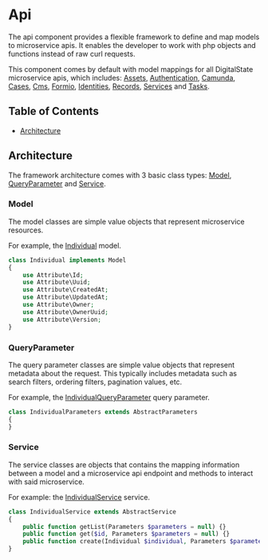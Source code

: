 # Api

The api component provides a flexible framework to define and map models to microservice apis. It enables the developer to work with php objects and functions instead of raw curl requests.

This component comes by default with model mappings for all DigitalState microservice apis, which includes: [Assets](https://github.com/DigitalState/Assets), [Authentication](https://github.com/DigitalState/Authentication), [Camunda](https://github.com/DigitalState/Camunda), [Cases](https://github.com/DigitalState/Cases), [Cms](https://github.com/DigitalState/Cms), [Formio](https://github.com/DigitalState/Formio), [Identities](https://github.com/DigitalState/Identities), [Records](https://github.com/DigitalState/Records), [Services](https://github.com/DigitalState/Services) and [Tasks](https://github.com/DigitalState/Tasks).

## Table of Contents

- [Architecture](#architecture)

## Architecture

The framework architecture comes with 3 basic class types: [Model](#model), [QueryParameter](#queryParameter) and [Service](#service).

### Model

The model classes are simple value objects that represent microservice resources. 

For example, the [Individual](https://github.com/DigitalState/Core/blob/develop/src/Ds/Component/Api/Model/Individual.php) model.

```php
class Individual implements Model
{
    use Attribute\Id;
    use Attribute\Uuid;
    use Attribute\CreatedAt;
    use Attribute\UpdatedAt;
    use Attribute\Owner;
    use Attribute\OwnerUuid;
    use Attribute\Version;
}
```

### QueryParameter

The query parameter classes are simple value objects that represent metadata about the request. This typically includes metadata such as search filters, ordering filters, pagination values, etc.

For example, the [IndividualQueryParameter](https://github.com/DigitalState/Core/blob/develop/src/Ds/Component/Api/Query/IndividualParameters.php) query parameter.

```php
class IndividualParameters extends AbstractParameters
{
}
```

### Service

The service classes are objects that contains the mapping information between a model and a microservice api endpoint and methods to interact with said microservice.

For example: the [IndividualService](https://github.com/DigitalState/Core/blob/develop/src/Ds/Component/Api/Service/IndividualService.php) service.

```php
class IndividualService extends AbstractService
{
    public function getList(Parameters $parameters = null) {}
    public function get($id, Parameters $parameters = null) {}
    public function create(Individual $individual, Parameters $parameters = null) {}
}
```
